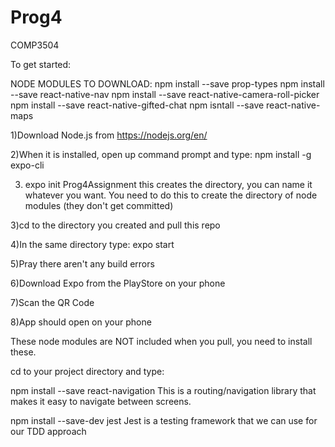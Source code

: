 # Prog4

COMP3504

To get started:

NODE MODULES TO DOWNLOAD:
npm install --save prop-types
npm install --save react-native-nav
npm install --save react-native-camera-roll-picker
npm install --save react-native-gifted-chat
npm isntall --save react-native-maps

1)Download Node.js from https://nodejs.org/en/

2)When it is installed, open up command prompt and type: npm install -g expo-cli

3) expo init Prog4Assignment        this creates the directory, you can name it whatever you want. You need to do this to create the directory of node modules (they don't get committed)

3)cd to the directory you created and pull this repo 

4)In the same directory type: expo start

5)Pray there aren't any build errors

6)Download Expo from the PlayStore on your phone

7)Scan the QR Code

8)App should open on your phone

These node modules are NOT included when you pull, you need to install these.

cd to your project directory and type: 

npm install --save react-navigation       This is a routing/navigation library that makes it easy to navigate between screens.

npm install --save-dev jest               Jest is a testing framework that we can use for our TDD approach

